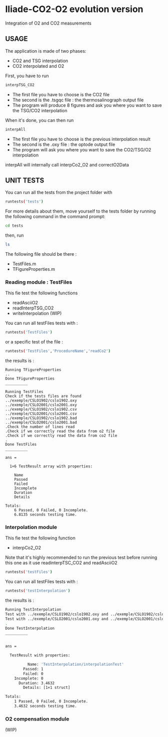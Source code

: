 # Iliade-CO2-O2 evolution version

Integration of O2 and CO2 measurements

## USAGE

The application is made of two phases:

* CO2 and TSG interpolation
* CO2 interpolated and O2

First, you have to run

```bash
interpTSG_CO2
```

* The first file you have to choose is the CO2 file
* The second is the .tsgqc file : the thermosalinograph output file
* The program will produce 8 figures and ask you where you want to save the TSG/CO2 interpolation

When it's done, you can then run

```bash
interpAll
```

* The first file you have to choose is the previous interpolation result
* The second is the .oxy file : the optode output file
* The program will ask you where you want to save the CO2/TSG/O2 interpolation

interpAll will internally call interpCo2_O2 and correctO2Data

## UNIT TESTS

You can run all the tests from the project folder with

```bash
runtests('tests')
```

For more details about them, move yourself to the tests folder by running the following command in the command prompt:

```bash
cd tests
```

then, run

```bash
ls
```

The following file should be there :

* TestFiles.m
* TFigureProperties.m

### Reading module : TestFiles

This fie test the following functions

* readAsciiO2
* readInterpTSG_CO2
* writeInterpolation (WIP)

You can run all testFiles tests with :

```bash
runtests('TestFiles')
```

or a specific test of the file :

```bash
runtests('TestFiles','ProcedureName','readCo2')
```

the results is :

```text
Running TFigureProperties
..
Done TFigureProperties
__________

Running TestFiles
Check if the tests files are found
../exemple/CSLO1902/cslo1902.oxy
../exemple/CSLO2001/cslo2001.oxy
../exemple/CSLO1902/cslo1902.csv
../exemple/CSLO2001/cslo2001.csv
../exemple/CSLO1902/cslo1902.bad
../exemple/CSLO2001/cslo2001.bad
.Check the number of lines read
.Check if we correctly read the data from o2 file
.Check if we correctly read the data from co2 file
.
Done TestFiles
__________

ans =

  1×6 TestResult array with properties:

    Name
    Passed
    Failed
    Incomplete
    Duration
    Details

Totals:
    6 Passed, 0 Failed, 0 Incomplete.
    6.8135 seconds testing time.
```

### Interpolation module

This fie test the following function

* interpCo2_O2

Note that it's highly recommended to run the previous test before running this one as it use readinterpTSC_CO2 and readAsciiO2

```bash
runtests('testFiles')
```

You can run all testFiles tests with :

```bash
runtests('testInterpolation')
```

the results is :

```bash
Running TestInterpolation
Test with ../exemple/CSLO1902/cslo1902.oxy and ../exemple/CSLO1902/cslo1902.csv
Test with ../exemple/CSLO2001/cslo2001.oxy and ../exemple/CSLO2001/cslo2001.csv
.
Done TestInterpolation
__________


ans =

  TestResult with properties:

          Name: 'TestInterpolation/interpolationTest'
        Passed: 1
        Failed: 0
    Incomplete: 0
      Duration: 3.4632
        Details: [1×1 struct]

Totals:
    1 Passed, 0 Failed, 0 Incomplete.
    3.4632 seconds testing time.
```

### O2 compensation module

(WIP)
